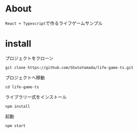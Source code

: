# About
`React + Typescript`で作るライフゲームサンプル

# install

プロジェクトをクローン

```shell
git clone https://github.com/ShutoYamada/life-game-ts.git
```

プロジェクトへ移動

```shell
cd life-game-ts
```

ライブラリ一式をインストール

```shell
npm install
```

起動

```shell
npm start
```